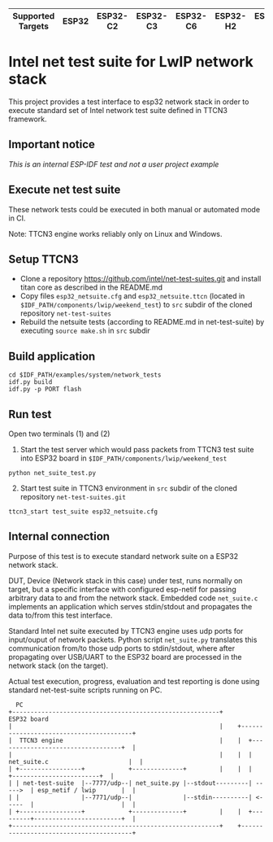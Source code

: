 | Supported Targets | ESP32 | ESP32-C2 | ESP32-C3 | ESP32-C6 | ESP32-H2 | ESP32-S2 | ESP32-S3 |
| ----------------- | ----- | -------- | -------- | -------- | -------- | -------- | -------- |

# Intel net test suite for LwIP network stack

This project provides a test interface to esp32 network stack in order to execute standard set of
Intel network test suite defined in TTCN3 framework.

## Important notice
*This is an internal ESP-IDF test and not a user project example*

##  Execute  net test suite

These network tests could be executed in both manual or automated mode in CI.

Note: TTCN3 engine works reliably only on Linux and Windows.

## Setup TTCN3

* Clone a repository https://github.com/intel/net-test-suites.git and install titan core as described in the README.md
* Copy files `esp32_netsuite.cfg` and `esp32_netsuite.ttcn` (located in `$IDF_PATH/components/lwip/weekend_test`) to `src` subdir of the cloned repository `net-test-suites`
* Rebuild the netsuite tests (according to README.md in net-test-suite) by executing `source make.sh` in `src` subdir


## Build application

```
cd $IDF_PATH/examples/system/network_tests
idf.py build
idf.py -p PORT flash
```

## Run test
Open two terminals (1) and (2)
1) Start the test server which would pass packets from TTCN3 test suite into ESP32 board in `$IDF_PATH/components/lwip/weekend_test`
```
python net_suite_test.py
```

2) Start test suite in TTCN3 environment in `src` subdir of the cloned repository `net-test-suites.git`
```
ttcn3_start test_suite esp32_netsuite.cfg
```

## Internal connection

Purpose of this test is to execute standard network suite on a ESP32 network stack.

DUT, Device (Network stack in this case) under test, runs normally on target, but a specific interface with configured esp-netif for passing arbitrary data to
and from the network stack. Embedded code `net_suite.c` implements an application which serves stdin/stdout and propagates the data to/from this test interface.

Standard Intel net suite executed by TTCN3 engine uses udp ports for input/ouput of network packets. Python script `net_suite.py` translates this communication
from/to those udp ports to stdin/stdout, where after propagating over USB/UART to the ESP32 board are processed in the network stack (on the target).

Actual test execution, progress, evaluation and test reporting is done using standard net-test-suite scripts running on PC.

```
  PC
+---------------------------------------------------------+       ESP32 board
|                                                         |    +----------------------------------------+
|  TTCN3 engine                                           |    |  +----------------------------------+  |
|                                                         |    |  | net_suite.c                      |  |
| +-----------------+            +--------------+         |    |  |         +------------------------+  |
| | net-test-suite  |--7777/udp--| net_suite.py |--stdout---------| ----->  | esp_netif / lwip       |  |
| |                 |--7771/udp--|              |--stdin----------| <-----  |                        |  |
| +-----------------+            +--------------+         |    |  +---------+------------------------+  |
+---------------------------------------------------------+    +----------------------------------------+
```
